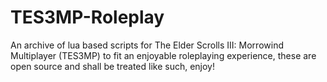 # TES3MP-Roleplay
An archive of lua based scripts for The Elder Scrolls III: Morrowind Multiplayer (TES3MP) to fit an enjoyable roleplaying experience, these are open source and shall be treated like such, enjoy!
